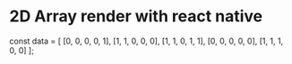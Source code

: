# 2D Array render with react native
const data = [
    [0, 0, 0, 0, 1],
    [1, 1, 0, 0, 0],
    [1, 1, 0, 1, 1],
    [0, 0, 0, 0, 0],
    [1, 1, 1, 0, 0]
];
